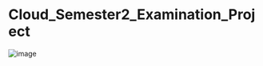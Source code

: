 # Cloud_Semester2_Examination_Project

![image](https://github.com/Aaretha/Cloud_Semester2_Examination_Project/assets/149208787/db4ff226-5c42-42c9-8315-1c5589722d98)
